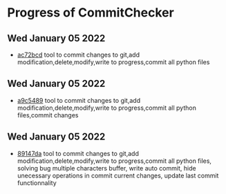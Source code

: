 # Progress of CommitChecker

## Wed January 05 2022

- [ac72bcd](https://github.com/Rob174/CommitChecker/tree/ac72bcd268c4dad7ef945d8828db657a5dcabad5) tool to commit changes to git,add modification,delete,modify,write to progress,commit all python files
## Wed January 05 2022

- [a9c5489](https://github.com/Rob174/CommitChecker/tree/a9c54899e519f911980332d2e6d6d6f66cf359fc) tool to commit changes to git,add modification,delete,modify,write to progress,commit all python files,commit changes
## Wed January 05 2022

- [89147da](https://github.com/Rob174/CommitChecker/tree/89147da8f82a70696c78912b59df537e1fb14434) tool to commit changes to git,add modification,delete,modify,write to progress,commit all python files, solving bug multiple characters buffer, write auto commit, hide unecessary operations in commit current changes, update last commit functionnality
